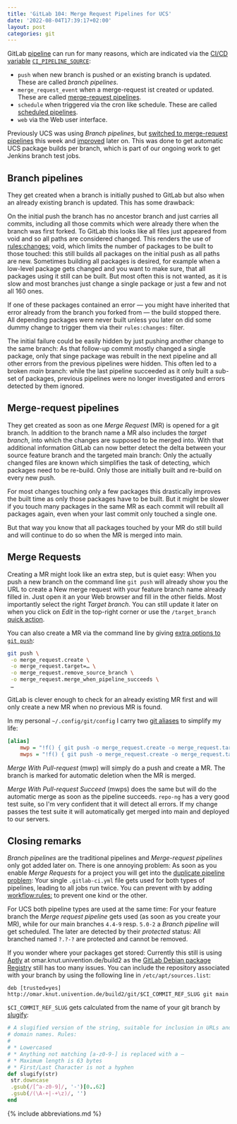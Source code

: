 ```yaml
---
title: 'GitLab 104: Merge Request Pipelines for UCS'
date: '2022-08-04T17:39:17+02:00'
layout: post
categories: git
---
```


GitLab [pipeline](https://docs.gitlab.com/ee/ci/pipelines/) can run for many reasons, which are indicated via the [CI/CD variable](https://docs.gitlab.com/ee/ci/variables/predefined_variables.html) [`CI_PIPELINE_SOURCE`](https://docs.gitlab.com/ee/ci/jobs/job_control.html#common-if-clauses-for-rules):

- `push`
  when new branch is pushed or an existing branch is updated.
  These are called *branch pipelines*.
- `merge_request_event`
  when a merge-request ist created or updated.
  These are called [merge-request pipelines](https://docs.gitlab.com/ee/ci/pipelines/merge_request_pipelines.html).
- `schedule`
  when triggered via the cron like schedule.
  These are called [scheduled pipelines](https://docs.gitlab.com/ee/ci/pipelines/schedules.html).
- `web`
  via the Web user interface.

Previously UCS was using *Branch pipelines*, but [switched to merge-request pipelines](https://github.com/univention/univention-corporate-server/commit/4a51c61c6af9d641b8bb72b2a70a424192fb8bcd) this week and [improved](https://github.com/univention/univention-corporate-server/commit/e6ea0f59b6e6c336cf6ad049a688e7e3ae13528e) later on.
This was done to get automatic UCS package builds per branch, which is part of our ongoing work to get Jenkins branch test jobs.

## Branch pipelines

They get created when a branch is initially pushed to GitLab but also when an already existing branch is updated.
This has some drawback:

On the initial push the branch has no ancestor branch and just carries all commits, including all those commits which were already there when the branch was first forked.
To GitLab this looks like all files just appeared from void and so all paths are considered changed.
This renders the use of [rules:changes:](https://docs.gitlab.com/ee/ci/jobs/job_control.html#variables-in-ruleschanges) void, which limits the number of packages to be built to those touched:
this still builds all packages on the initial push as all paths are new.
Sometimes building all packages is desired, for example when a low-level package gets changed and you want to make sure, that all packages using it still can be built.
But most often this is not wanted, as it is slow and most branches just change a single package or just a few and not all 160 ones.

If one of these packages contained an error — you might have inherited that error already from the branch you forked from — the build stopped there.
All depending packages were never built unless you later on did some dummy change to trigger them via their `rules:changes:` filter.

The initial failure could be easily hidden by just pushing another change to the same branch:
As that follow-up commit mostly changed a single package, only that singe package was rebuilt in the next pipeline and all other errors from the previous pipelines were hidden.
This often led to a broken *main* branch:
while the last pipeline succeeded as it only built a sub-set of packages, previous pipelines were no longer investigated and errors detected by them ignored.

## Merge-request pipelines

They get created as soon as one *Merge Request* (MR) is opened for a git branch.
In addition to the branch name a MR also includes the *target branch*, into which the changes are supposed to be merged into.
With that additional information GitLab can now better detect the delta between your source feature branch and the targeted main branch:
Only the actually changed files are known which simplifies the task of detecting, which packages need to be re-build.
Only those are initially built and re-build on every new push.

For most changes touching only a few packages this drastically improves the built time as only those packages have to be built.
But it might be slower if you touch many packages in the same MR as each commit will rebuilt all packages again, even when your last commit only touched a single one.

But that way you know that all packages touched by your MR do still build and will continue to do so when the MR is merged into main.

## Merge Requests

Creating a MR might look like an extra step, but is quiet easy:
When you push a new branch on the command line `git push` will already show you the URL to create a New merge request with your feature branch name already filled in.
Just open it an your Web browser and fill in the other fields.
Most importantly select the right *Target branch*.
You can still update it later on when you click on *Edit* in the top-right corner or use the `/target_branch` [quick action](https://docs.gitlab.com/ee/user/project/quick_actions.html).

You can also create a MR via the command line by giving [extra options to `git push`](https://docs.gitlab.com/ee/user/project/push_options.html#push-options-for-merge-requests):
```bash
git push \
 -o merge_request.create \
 -o merge_request.target=… \
 -o merge_request.remove_source_branch \
 -o merge_request.merge_when_pipeline_succeeds \
 …
```
GitLab is clever enough to check for an already existing MR first and will only create a new MR when no previous MR is found.

In my personal `~/.config/git/config` I carry two [git aliases](https://git-scm.com/book/en/v2/Git-Basics-Git-Aliases) to simplify my life:

```ini
[alias]
    mwp = "!f() { git push -o merge_request.create -o merge_request.target=\"$(git rev-parse --abbrev-ref \"@{u}\"|cut -d/ -f2-)\" -o merge_request.remove_source_branch \"$@\";};f"
    mwps = "!f() { git push -o merge_request.create -o merge_request.target=\"$(git rev-parse --abbrev-ref \"@{u}\"|cut -d/ -f2-)\" -o merge_request.remove_source_branch -o merge_request.merge_when_pipeline_succeeds \"$@\";};f"
```

*Merge With Pull-request* (mwp) will simply do a push and create a MR.
The branch is marked for automatic deletion when the MR is merged.

*Merge With Pull-request Succeed* (mwps) does the same but will do the automatic merge as soon as the pipeline succeeds.
`repo-ng` has a very good test suite, so I'm very confident that it will detect all errors.
If my change passes the test suite it will automatically get merged into main and deployed to our servers.

## Closing remarks

*Branch pipelines* are the traditional pipelines and *Merge-request pipelines* only got added later on.
There is one annoying problem:
As soon as you enable *Merge Requests* for a project you will get into the [duplicate pipeline problem](https://docs.gitlab.com/ee/ci/jobs/job_control.html#avoid-duplicate-pipelines):
Your single `.gitlab-ci.yml` file gets used for both types of pipelines, leading to all jobs run twice.
You can prevent with by adding [workflow:rules:](https://docs.gitlab.com/ee/ci/yaml/#workflow) to prevent one kind or the other.

For UCS both pipeline types are used at the same time:
For your feature branch the *Merge request pipeline* gets used (as soon as you create your MR), while for our main branches `4.4-9` resp.
`5.0-2` a *Branch pipeline* will get scheduled.
The later are detected by their *protected* status:
All branched named `?.?-?` are protected and cannot be removed.

If you wonder where your packages get stored:
Currently this still is using [Aptly](https://www.aptly.info/) at omar.knut.univention.de/build2 as the [GitLab Debian package Registry](https://docs.gitlab.com/ee/user/packages/debian_repository/) still has too many issues.
You can include the repository associated with your branch by using the following line in `/etc/apt/sources.list`:

```
deb [trusted=yes] http://omar.knut.univention.de/build2/git/$CI_COMMIT_REF_SLUG git main
```

`$CI_COMMIT_REF_SLUG` gets calculated from the name of your git branch by [slugify](https://gitlab.com/gitlab-org/gitlab/-/blob/master/lib/gitlab/utils.rb#L92):
```ruby
# A slugified version of the string, suitable for inclusion in URLs and
# domain names. Rules:
#
# * Lowercased
# * Anything not matching [a-z0-9-] is replaced with a –
# * Maximum length is 63 bytes
# * First/Last Character is not a hyphen
def slugify(str)
 str.downcase
 .gsub(/[^a-z0-9]/, '-')[0..62]
 .gsub(/(\A-+|-+\z)/, '')
end
```

{% include abbreviations.md %}
